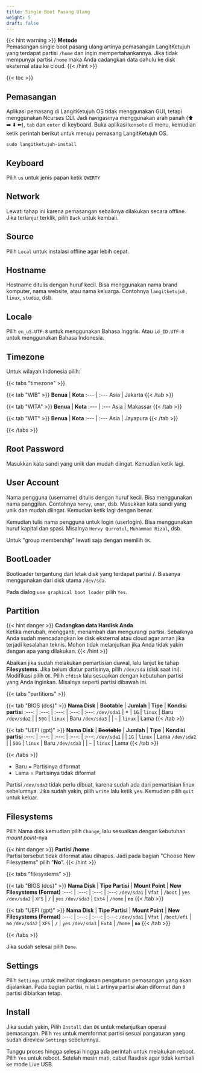 ```yaml
---
title: Single Boot Pasang Ulang
weight: 5
draft: false
---
```


{{< hint warning >}}
**Metode**\
Pemasangan single boot pasang ulang artinya pemasangan LangitKetujuh yang terdapat partisi `/home` dan ingin mempertahankannya. Jika tidak mempunyai partisi `/home` maka Anda cadangkan data dahulu ke disk eksternal atau ke cloud.
{{< /hint >}}

{{< toc >}}

## Pemasangan

Aplikasi pemasang di LangitKetujuh OS tidak menggunakan GUI, tetapi menggunakan Ncurses CLI. Jadi navigasinya menggunakan arah panah (⬆️ ➡️ ⬇️ ⬅️), `tab` dan `enter` di keyboard.
Buka aplikasi `konsole` di menu, kemudian ketik perintah berikut untuk menuju pemasang LangitKetujuh OS.

```shell
sudo langitketujuh-install
```

## Keyboard

Pilih `us` untuk jenis papan ketik `QWERTY`

## Network

Lewati tahap ini karena pemasangan sebaiknya dilakukan secara offline. Jika terlanjur terklik, pilih `Back` untuk kembali.`

## Source

Pilih `Local` untuk instalasi offline agar lebih cepat.

## Hostname

Hostname ditulis dengan huruf kecil. Bisa menggunakan nama brand komputer, nama website, atau nama keluarga. Contohnya `langitketujuh`, `linux`, `studio`, dsb.

## Locale

Pilih `en_uS.UTF-8` untuk menggunakan Bahasa Inggris. Atau `id_ID.UTF-8` untuk menggunakan Bahasa Indonesia.

## Timezone

Untuk wilayah Indonesia pilih:

{{< tabs "timezone" >}}

{{< tab "WIB" >}}
**Benua** | **Kota**
:--- | :---
Asia | Jakarta
{{< /tab >}}

{{< tab "WITA" >}}
**Benua** | **Kota**
:--- | :---
Asia | Makassar
{{< /tab >}}

{{< tab "WIT" >}}
**Benua** | **Kota**
:--- | :---
Asia | Jayapura
{{< /tab >}}

{{< /tabs >}}

## Root Password

Masukkan kata sandi yang unik dan mudah diingat. Kemudian ketik lagi.

## User Account

Nama pengguna (username) ditulis dengan huruf kecil. Bisa menggunakan nama panggilan. Contohnya `hervy`, `umar`, dsb.
Masukkan kata sandi yang unik dan mudah diingat. Kemudian ketik lagi dengan benar.

Kemudian tulis nama pengguna untuk login (userlogin). Bisa menggunakan huruf kapital dan spasi. Misalnya `Hervy Qurrotul`, `Muhammad Rizal`, dsb.

Untuk "group membership" lewati saja dengan memilih `OK`.

## BootLoader

Bootloader tergantung dari letak disk yang terdapat partisi **/**. Biasanya menggunakan dari disk utama `/dev/sda`.

Pada dialog `use graphical boot loader` pilih `Yes`.

## Partition

{{< hint danger >}}
**Cadangkan data Hardisk Anda**\
Ketika merubah, mengganti, menambah dan mengurangi partisi. Sebaiknya Anda sudah mencadangkan ke disk eksternal atau cloud agar aman jika terjadi kesalahan teknis. Mohon tidak melanjutkan jika Anda tidak yakin dengan apa yang dilakukan.
{{< /hint >}}

Abaikan jika sudah melakukan pemartisian diawal, lalu lanjut ke tahap **Filesystems**. Jika belum diatur partisinya, pilih `/dev/sda` (disk saat ini). Modifikasi pilih `OK`. Pilih `cfdisk` lalu sesuaikan dengan kebutuhan partisi yang Anda inginkan. Misalnya seperti partisi dibawah ini.

{{< tabs "partitions" >}}

{{< tab "BIOS (dos)" >}}
**Nama Disk**   | **Bootable**  | **Jumlah**  | **Tipe**  | **Kondisi partisi**
:---:           | :---:         | :---:       | :---:     | :---:
`/dev/sda1`     | *             | `1G`        | `linux`   | Baru
`/dev/sda2`     |               | `50G`       | `linux`   | Baru
`/dev/sda3`     |               | `~`         | `linux`   | Lama
{{< /tab >}}

{{< tab "UEFI (gpt)" >}}
**Nama Disk**   | ~~**Bootable**~~  | **Jumlah**  | **Tipe**  | **Kondisi partisi**
:---:           | :---:             | :---:       | :---:     | :---:
`/dev/sda1`     |                   | `1G`        | `linux`   | Lama
`/dev/sda2`     |                   | `50G`       | `linux`   | Baru
`/dev/sda3`     |                   | `~`         | `linux`   | Lama
{{< /tab >}}

{{< /tabs >}}

* Baru = Partisinya diformat
* Lama = Partisinya tidak diformat

Partisi `/dev/sda3` tidak perlu dibuat, karena sudah ada dari pemartisian linux sebelumnya. Jika sudah yakin, pilih `write` lalu ketik `yes`. Kemudian pilih `quit` untuk keluar.

## Filesystems

Pilih Nama disk kemudian pilih `Change`, lalu sesuaikan dengan kebutuhan _mount point_-nya

{{< hint danger >}}
**Partisi /home**\
Partisi tersebut tidak diformat atau dihapus. Jadi pada bagian "Choose New Filesystems" pilih "**No**".
{{< /hint >}}

{{< tabs "filesystems" >}}

{{< tab "BIOS (dos)" >}}
**Nama Disk**   | **Tipe Partisi**  | **Mount Point**   | **New Filesystems (Format)**
:---:           | :---:             | :---:             | :---:
`/dev/sda1`     | `Vfat`            | `/boot`           | `yes`
`/dev/sda2`     | `XFS`             | `/`               | `yes`
`/dev/sda3`     | `Ext4`            | `/home`           | **`no`**
{{< /tab >}}

{{< tab "UEFI (gpt)" >}}
**Nama Disk**   | **Tipe Partisi**  | **Mount Point**   | **New Filesystems (Format)**
:---:           | :---:             | :---:             | :---:
`/dev/sda1`     | `Vfat`            | `/boot/efi`       | **`no`**
`/dev/sda2`     | `XFS`             | `/`               | `yes`
`/dev/sda3`     | `Ext4`            | `/home`           | **`no`**
{{< /tab >}}

{{< /tabs >}}

Jika sudah selesai pilih `Done`.

## Settings

Pilih `Settings` untuk melihat ringkasan pengaturan pemasangan yang akan dijalankan. Pada bagian partisi, nilai `1` artinya partisi akan diformat dan `0` partisi dibiarkan tetap.

## Install

Jika sudah yakin, Pilih `Install` dan `OK` untuk melanjutkan operasi pemasangan. Pilih `Yes` untuk memformat partisi sesuai pangaturan yang sudah direview `Settings` sebelumnya.

Tunggu proses hingga selesai hingga ada perintah untuk melakukan reboot. Pilih `Yes` untuk reboot. Setelah mesin mati, cabut flasdisk agar tidak kembali ke mode Live USB.
